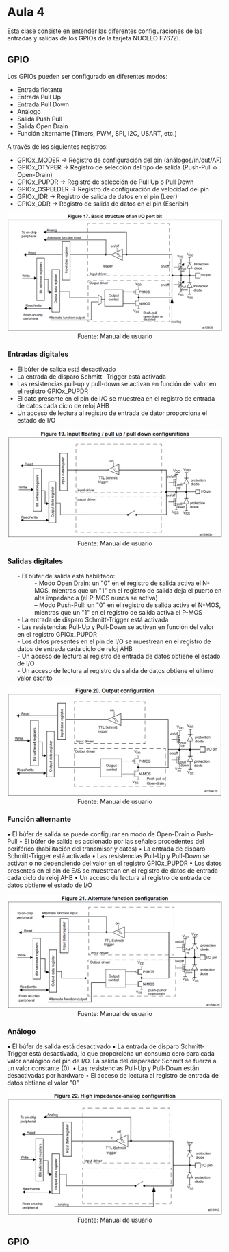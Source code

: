 <h1>Aula 4</h1>

Esta clase consiste en entender las diferentes configuraciones de las entradas y salidas de los GPIOs de la tarjeta NUCLEO F767ZI.

<h2>GPIO</h2>

Los GPIOs pueden ser configurado en diferentes modos:

- Entrada flotante
- Entrada Pull Up
- Entrada Pull Down
- Análogo
- Salida Push Pull
- Salida Open Drain
- Función alternante (Timers, PWM, SPI, I2C, USART, etc.)

A través de los siguientes registros: 

- GPIOx_MODER -> Registro de configuración del pin (análogos/in/out/AF)
- GPIOx_OTYPER -> Registro de selección del tipo de salida (Push-Pull o Open-Drain)
- GPIOx_PUPDR -> Registro de selección de Pull Up o Pull Down
- GPIOx_OSPEEDER -> Registro de configuración de velocidad del pin
- GPIOx_IDR -> Registro de salida de datos en el pin (Leer)
- GPIOx_ODR	-> Registro de salida de datos en el pin (Escribir)

<div align="center">
<img src="image.png" alt="Estructura pin I/O"/>
<br>
<figcaption>Fuente: Manual de usuario</figcaption>
</div>

<h3>Entradas digitales</h3>

- El búfer de salida está desactivado
- La entrada de disparo Schmitt- Trigger está activada
- Las resistencias pull-up y pull-down se activan en función del valor en el registro GPIOx_PUPDR
- El dato presente en el pin de I/O se muestrea en el registro de entrada de datos cada ciclo de reloj AHB
- Un acceso de lectura al registro de entrada de dator proporciona el estado de I/O

<div align="center">
<img src="image-1.png" alt="Entradas digitales"/>
<br>
<figcaption>Fuente: Manual de usuario</figcaption>
</div>

<h3>Salidas digitales</h3>

<ul>
  <dt>- El búfer de salida está habilitado:</dt>
  <dd>- Modo Open Drain: un "0" en el registro de salida activa el N-MOS, mientras que un "1" en el registro de salida deja el puerto en alta impedancia (el P-MOS nunca se activa)</dd>
  <dd>– Modo Push-Pull: un "0" en el registro de salida activa el N-MOS, mientras que un "1" en el registro de salida activa el P-MOS</dd>
  <dt>- La entrada de disparo Schmitt-Trigger está activada</dt>
  <dt>- Las resistencias Pull-Up y Pull-Down se activan en función del valor en el registro GPIOx_PUPDR</dt>
  <dt>- Los datos presentes en el pin de I/O se muestrean en el registro de datos de entrada cada ciclo de reloj AHB</dt>
  <dt>- Un acceso de lectura al registro de entrada de datos obtiene el estado de I/O</dt>
  <dt>- Un acceso de lectura al registro de salida de datos obtiene el último valor escrito</dt>
</ul>

<div align="center">
<img src="image-2.png" alt="Salidas digitales"/>
<br>
<figcaption>Fuente: Manual de usuario</figcaption>
</div>

<h3>Función alternante</h3>

• El búfer de salida se puede configurar en modo de Open-Drain o Push-Pull
• El búfer de salida es accionado por las señales procedentes del periférico (habilitación del transmisor y datos)
• La entrada de disparo Schmitt-Trigger está activada
• Las resistencias Pull-Up y Pull-Down se activan o no dependiendo del valor en el registro GPIOx_PUPDR
• Los datos presentes en el pin de E/S se muestrean en el registro de datos de entrada cada ciclo de reloj AHB
• Un acceso de lectura al registro de entrada de datos obtiene el estado de I/O

<div align="center">
<img src="image-3.png" alt="Función alternante"/>
<br>
<figcaption>Fuente: Manual de usuario</figcaption>
</div>

<h3>Análogo</h3>

• El búfer de salida está desactivado
• La entrada de disparo Schmitt-Trigger está desactivada, lo que proporciona un consumo cero para cada valor analógico del pin de I/O. La salida del disparador Schmitt se fuerza a un valor constante (0).
• Las resistencias Pull-Up y Pull-Down están desactivadas por hardware
• El acceso de lectura al registro de entrada de datos obtiene el valor "0"

<div align="center">
<img src="image-4.png" alt="Análogo"/>
<br>
<figcaption>Fuente: Manual de usuario</figcaption>
</div>



<h2>GPIO</h2>










